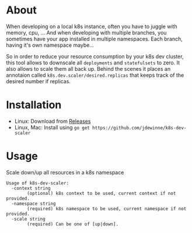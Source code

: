# About

When developing on a local k8s instance, often you have to juggle with memory, cpu, ... And when developing with multiple branches, you sometimes have your app installed in multiple namespaces. Each branch, having it's own namespace maybe...

So in order to reduce your resource consumption by your k8s dev cluster, this tool allows to downscale all `deployments` and `statefulsets` to zero. It also allows to scale them all back up. Behind the scenes it places an annotaion called `k8s.dev.scaler/desired.replicas` that keeps track of the desired number if replicas.

# Installation

+ Linux: Download from [Releases](https://github.com/jdewinne/k8s-dev-scaler/releases)
+ Linux, Mac: Install using `go get https://github.com/jdewinne/k8s-dev-scaler`

# Usage

Scale down/up all resources in a k8s namespace

```
Usage of k8s-dev-scaler:
  -context string
        (optional) k8s context to be used, current context if not provided.
  -namespace string
        (required) k8s namespace to be used, current namespace if not provided.
  -scale string
        (required) Can be one of [up|down].
```